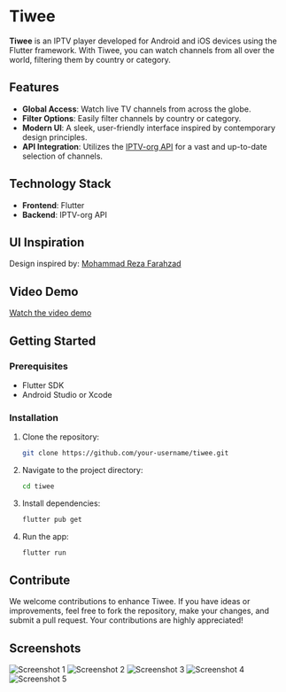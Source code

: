 # Tiwee

**Tiwee** is an IPTV player developed for Android and iOS devices using the Flutter framework. With Tiwee, you can watch channels from all over the world, filtering them by country or category.

## Features
- **Global Access**: Watch live TV channels from across the globe.
- **Filter Options**: Easily filter channels by country or category.
- **Modern UI**: A sleek, user-friendly interface inspired by contemporary design principles.
- **API Integration**: Utilizes the [IPTV-org API](https://github.com/iptv-org/api) for a vast and up-to-date selection of channels.

## Technology Stack
- **Frontend**: Flutter
- **Backend**: IPTV-org API
## UI Inspiration
Design inspired by: [Mohammad Reza Farahzad](https://dribbble.com/shots/14754204-IPTVify-App-Ui-Design)

## Video Demo
[Watch the video demo](https://user-images.githubusercontent.com/32876834/186907325-03c3055b-5691-4af2-a8b7-f77dae5c699c.mp4)

## Getting Started
### Prerequisites
- Flutter SDK
- Android Studio or Xcode

### Installation
1. Clone the repository:
   ```bash
   git clone https://github.com/your-username/tiwee.git
   ```
2. Navigate to the project directory:
   ```bash
   cd tiwee
   ```
3. Install dependencies:
   ```bash
   flutter pub get
   ```
4. Run the app:
   ```bash
   flutter run
   ```

## Contribute
We welcome contributions to enhance Tiwee. If you have ideas or improvements, feel free to fork the repository, make your changes, and submit a pull request. Your contributions are highly appreciated!

## Screenshots
![Screenshot 1](https://user-images.githubusercontent.com/32876834/153373110-119ef7bd-1bda-4aae-afaf-1f435d6f386b.jpg)
![Screenshot 2](https://user-images.githubusercontent.com/32876834/153373189-b8a72ad2-ed9d-453a-b696-8480122b8f3f.jpg)
![Screenshot 3](https://user-images.githubusercontent.com/32876834/153373193-075057b0-f999-4b5a-bf62-76f863568f6a.jpg)
![Screenshot 4](https://user-images.githubusercontent.com/32876834/153373204-c698775f-346e-4224-9e12-c84a6217eff6.jpg)
![Screenshot 5](https://user-images.githubusercontent.com/32876834/153373209-8b7517c3-15e6-4950-baba-306bace20138.jpg)



